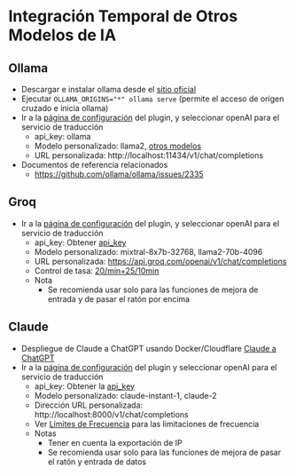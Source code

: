 # Integración Temporal de Otros Modelos de IA

## Ollama

- Descargar e instalar ollama desde el [sitio oficial](https://ollama.com/)
- Ejecutar `OLLAMA_ORIGINS="*" ollama serve` (permite el acceso de origen cruzado e inicia ollama)
- Ir a la [página de configuración](https://dash.immersivetranslate.com/#general) del plugin, y seleccionar openAI para el servicio de traducción
  - api_key: ollama
  - Modelo personalizado: llama2, [otros modelos](https://ollama.com/library)
  - URL personalizada: http://localhost:11434/v1/chat/completions
- Documentos de referencia relacionados
  - https://github.com/ollama/ollama/issues/2335

## Groq

- Ir a la [página de configuración](https://dash.immersivetranslate.com/#general) del plugin, y seleccionar openAI para el servicio de traducción
  - api_key: Obtener [api_key](https://console.groq.com/keys)
  - Modelo personalizado: mixtral-8x7b-32768, llama2-70b-4096
  - URL personalizada: https://api.groq.com/openai/v1/chat/completions
  - Control de tasa: [20/min+25/10min](https://console.groq.com/docs/rate-limits)
  - Nota
    - Se recomienda usar solo para las funciones de mejora de entrada y de pasar el ratón por encima

## Claude

- Despliegue de Claude a ChatGPT usando Docker/Cloudflare [Claude a ChatGPT](https://github.com/jtsang4/claude-to-chatgpt)
- Ir a la [página de configuración](https://dash.immersivetranslate.com/#general) del plugin y seleccionar openAI para el servicio de traducción
  - api_key: Obtener la [api_key](https://www.nightfall.ai/ai-security-101/anthropic-claude-api-key)
  - Modelo personalizado: claude-instant-1, claude-2
  - Dirección URL personalizada: http://localhost:8000/v1/chat/completions
  - Ver [Límites de Frecuencia](https://docs.anthropic.com/claude/reference/rate-limits) para las limitaciones de frecuencia
  - Notas
    - Tener en cuenta la exportación de IP
    - Se recomienda usar solo para las funciones de mejora de pasar el ratón y entrada de datos
